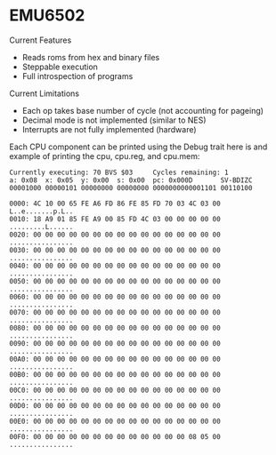 # EMU6502

Current Features
 * Reads roms from hex and binary files
 * Steppable execution
 * Full introspection of programs

Current Limitations
 * Each op takes base number of cycle (not accounting for pageing)
 * Decimal mode is not implemented (similar to NES) 
 * Interrupts are not fully implemented (hardware)
 
 Each CPU component can be printed using the Debug trait here is 
 and example of printing the cpu, cpu.reg, and cpu.mem:
 
 ``` 
Currently executing: 70 BVS $03     Cycles remaining: 1
a: 0x08  x: 0x05  y: 0x00  s: 0x00  pc: 0x000D       SV-BDIZC
00001000 00000101 00000000 00000000 0000000000001101 00110100

0000: 4C 10 00 65 FE A6 FD 86 FE 85 FD 70 03 4C 03 00  L..e.......p.L..
0010: 18 A9 01 85 FE A9 00 85 FD 4C 03 00 00 00 00 00  .........L......
0020: 00 00 00 00 00 00 00 00 00 00 00 00 00 00 00 00  ................
0030: 00 00 00 00 00 00 00 00 00 00 00 00 00 00 00 00  ................
0040: 00 00 00 00 00 00 00 00 00 00 00 00 00 00 00 00  ................
0050: 00 00 00 00 00 00 00 00 00 00 00 00 00 00 00 00  ................
0060: 00 00 00 00 00 00 00 00 00 00 00 00 00 00 00 00  ................
0070: 00 00 00 00 00 00 00 00 00 00 00 00 00 00 00 00  ................
0080: 00 00 00 00 00 00 00 00 00 00 00 00 00 00 00 00  ................
0090: 00 00 00 00 00 00 00 00 00 00 00 00 00 00 00 00  ................
00A0: 00 00 00 00 00 00 00 00 00 00 00 00 00 00 00 00  ................
00B0: 00 00 00 00 00 00 00 00 00 00 00 00 00 00 00 00  ................
00C0: 00 00 00 00 00 00 00 00 00 00 00 00 00 00 00 00  ................
00D0: 00 00 00 00 00 00 00 00 00 00 00 00 00 00 00 00  ................
00E0: 00 00 00 00 00 00 00 00 00 00 00 00 00 00 00 00  ................
00F0: 00 00 00 00 00 00 00 00 00 00 00 00 00 08 05 00  ................
 ```